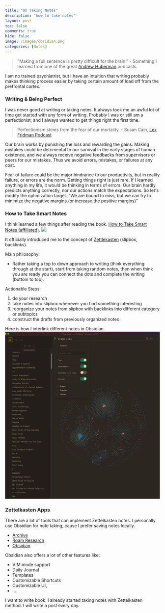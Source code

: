 ```yaml
---
title: "On Taking Notes"
description: "how to take notes"
layout: post
toc: false
comments: true
hide: false
image: /images/obsidian.png
categories: [Notes]
---
```





> "Making a full sentence is pretty difficult for the brain." - Something I learned from one of the
> great [Andrew Huberman](https://www.youtube.com/c/AndrewHubermanLab) podcasts.

I am no trained psychiatrist, but I have an intuition that writing probably makes thinking process easier
by taking certain amount of load off from the prefrontal cortex.

### Writing & Being Perfect

I was never good at writing or taking notes. It always took me an awful lot of time get started with any form of
writing.
Probably I was or still am a perfectionist, and I always wanted to get things right the first time.
> Perfectionism stems from the fear of our mortality. - Susan
> Cain, [Lex Fridman Podcast](https://www.youtube.com/c/lexfridman)

Our brain works by punishing the loss and rewarding the gains.
Making mistakes could be detrimental to our survival in the early stages of human existence,
and we always receive negative feedbacks from supervisors or peers for our mistakes.
Thus we avoid errors, mistakes, or failures at any cost.

Fear of failure could be the major hindrance to our productivity,
but in reality failure, or errors are the norm. Getting things right is just rare.
If I learned anything in my life, it would be thinking in terms of errors.
Our brain hardly predicts anything correctly, nor our actions match the expectations.
So let's modify the optimization target. "We are bound to miss, but we can try to minimize the negative margins.(or
increase the positive margins)"

### How to Take Smart Notes

I think learned a few things after reading the book.
[How to Take Smart Notes (affiliated)](https://amzn.to/3RKNnYO).
<a href="https://www.amazon.com/How-Take-Smart-Notes-Technique-ebook/dp/B09V5M8FR5?keywords=how+to+take+smart+notes&qid=1658315904&sprefix=how+to+%2Caps%2C508&sr=8-1&linkCode=li2&tag=lsgrep09-20&linkId=2d6a4b9ed90506e9bd58f8109311ec0b&language=en_US&ref_=as_li_ss_il" target="_blank"><img border="0" src="//ws-na.amazon-adsystem.com/widgets/q?_encoding=UTF8&ASIN=B09V5M8FR5&Format=_SL160_&ID=AsinImage&MarketPlace=US&ServiceVersion=20070822&WS=1&tag=lsgrep09-20&language=en_US" ></a><img src="https://ir-na.amazon-adsystem.com/e/ir?t=lsgrep09-20&language=en_US&l=li2&o=1&a=B09V5M8FR5" width="1" height="1" border="0" alt="" style="border:none !important; margin:0px !important;" />

It officially introduced me to the concept of [Zettlekasten](https://en.wikipedia.org/wiki/Zettelkasten) (slipbox,
backlinks).

Main philosophy:

- Rather taking a top to down approach to writing (think everything through at the start), start from taking random
  notes,
  then when think you are ready you can connect the dots and complete the writing (bottom to top).

Actionable Steps:

1. do your research
2. take notes into slipbox whenever you find something interesting
3. reorganize your notes from slipbox with backlinks into different category or subtopics
4. construct the drafts from previously organized notes

Here is how I interlink different notes in Obsidian.
![](/images/obsidian.png "My Obsidian Notes")

### Zettelkasten Apps

There are a lot of tools that can implement Zettelkasten notes. I personally use Obsidian for note taking, cause I
prefer saving notes locally.

- [Archive](https://zettelkasten.de/posts/overview/)
- [Roam Research](https://roamresearch.com/)
- [Obsidian](https://obsidian.md/)

Obsidian also offers a lot of other features like:

- VIM mode support
- Daily Journal
- Templates
- Customizable Shortcuts
- Customizable UI,
- ....

I want to write book. I already started taking notes with Zettelkasten method.
I will write a post every day. 

